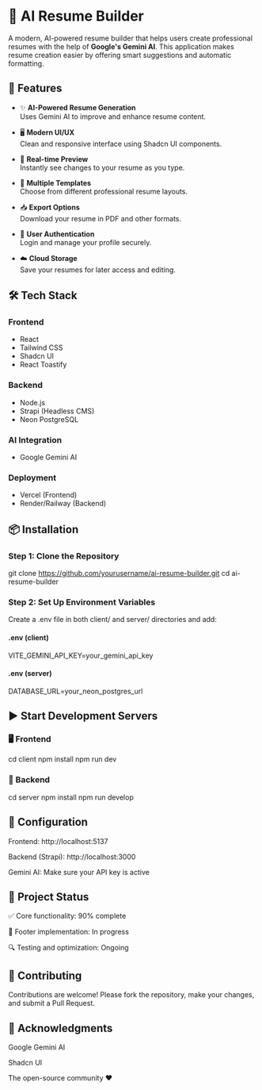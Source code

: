 # 🧠 AI Resume Builder

A modern, AI-powered resume builder that helps users create professional resumes with the help of **Google's Gemini AI**. This application makes resume creation easier by offering smart suggestions and automatic formatting.

## 🚀 Features

- ✨ **AI-Powered Resume Generation**  
  Uses Gemini AI to improve and enhance resume content.
  
- 🖥️ **Modern UI/UX**  
  Clean and responsive interface using Shadcn UI components.

- 🔄 **Real-time Preview**  
  Instantly see changes to your resume as you type.

- 🎨 **Multiple Templates**  
  Choose from different professional resume layouts.

- 📥 **Export Options**  
  Download your resume in PDF and other formats.

- 🔐 **User Authentication**  
  Login and manage your profile securely.

- ☁️ **Cloud Storage**  
  Save your resumes for later access and editing.

## 🛠️ Tech Stack

### Frontend
- React
- Tailwind CSS
- Shadcn UI
- React Toastify

### Backend
- Node.js
- Strapi (Headless CMS)
- Neon PostgreSQL

### AI Integration
- Google Gemini AI

### Deployment
- Vercel (Frontend)
- Render/Railway (Backend)

## 📦 Installation
### Step 1: Clone the Repository
git clone https://github.com/yourusername/ai-resume-builder.git
cd ai-resume-builder

### Step 2: Set Up Environment Variables
Create a .env file in both client/ and server/ directories and add:

#### .env (client)
VITE_GEMINI_API_KEY=your_gemini_api_key
#### .env (server)
DATABASE_URL=your_neon_postgres_url

## ▶️ Start Development Servers
### 🖥️ Frontend
cd client
npm install
npm run dev
### 🔧 Backend
cd server
npm install
npm run develop

## 🔧 Configuration
Frontend: http://localhost:5137

Backend (Strapi): http://localhost:3000

Gemini AI: Make sure your API key is active

## 🚧 Project Status
✅ Core functionality: 90% complete

🔧 Footer implementation: In progress

🔍 Testing and optimization: Ongoing

## 🤝 Contributing
Contributions are welcome!
Please fork the repository, make your changes, and submit a Pull Request.

## 🙏 Acknowledgments
Google Gemini AI

Shadcn UI

The open-source community ❤️
